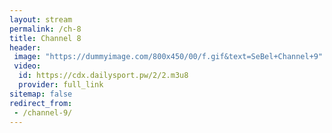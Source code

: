 ```yaml
---
layout: stream
permalink: /ch-8
title: Channel 8
header:
 image: "https://dummyimage.com/800x450/00/f.gif&text=SeBel+Channel+9"
 video:
  id: https://cdx.dailysport.pw/2/2.m3u8
  provider: full_link
sitemap: false
redirect_from:
 - /channel-9/
---
```

<style>h1#page-title{display:none;height:0;visibility:hidden;!important</style>

